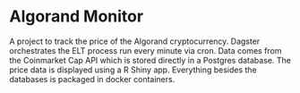 # Algorand Monitor

A project to track the price of the Algorand cryptocurrency. Dagster orchestrates the ELT process run every minute via cron. Data comes from the Coinmarket Cap API which is stored directly in a Postgres database. The price data is displayed using a R Shiny app. Everything besides the databases is packaged in docker containers.
